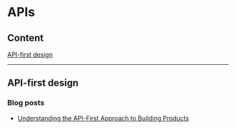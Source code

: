 # APIs

## Content
[API-first design](#apifirst)

***
## API-first design <a name="apifirst"></a>

### Blog posts
* [Understanding  the API-First Approach to Building Products](https://swagger.io/resources/articles/adopting-an-api-first-approach/)
